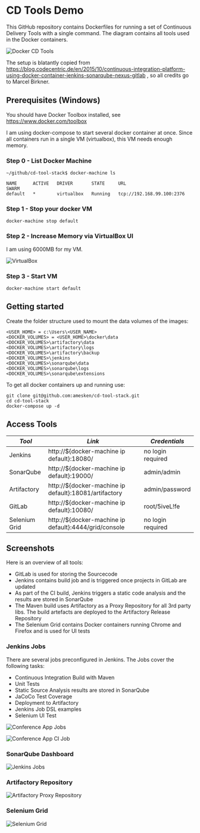 # CD Tools Demo

This GitHub repository contains Dockerfiles for running a set of Continuous Delivery Tools with a single command.
The diagram contains all tools used in the Docker containers.

![Docker CD Tools](https://raw.githubusercontent.com/amesken/cd-tool-stack/master/screenshots/docker-cd-tools.png)

The setup is blatantly copied from https://blog.codecentric.de/en/2015/10/continuous-integration-platform-using-docker-container-jenkins-sonarqube-nexus-gitlab  , so all credits go to Marcel Birkner.

## Prerequisites (Windows)

You should have Docker Toolbox installed, see https://www.docker.com/toolbox

I am using docker-compose to start several docker container at once.
Since all containers run in a single VM (virtualbox), this VM needs enough memory.

### Step 0 - List Docker Machine

```
~/github/cd-tool-stack$ docker-machine ls

NAME      ACTIVE   DRIVER       STATE     URL                         SWARM
default   *        virtualbox   Running   tcp://192.168.99.100:2376
```

### Step 1 - Stop your docker VM

```
docker-machine stop default
```

### Step 2 - Increase Memory via VirtualBox UI

I am using 6000MB for my VM.

![VirtualBox](https://github.com/amesken/cd-tool-stack/blob/master/screenshots/virtualbox.png)

### Step 3 - Start VM

```
docker-machine start default
```

## Getting started

Create the folder structure used to mount the data volumes of the images:

```
<USER_HOME> = c:\Users\<USER_NAME>
<DOCKER_VOLUMES> = <USER_HOME>\docker\data
<DOCKER_VOLUMES>\artifactory\data
<DOCKER_VOLUMES>\artifactory\logs
<DOCKER_VOLUMES>\artifactory\backup
<DOCKER_VOLUMES>\jenkins
<DOCKER_VOLUMES>\sonarqube\data
<DOCKER_VOLUMES>\sonarqube\logs
<DOCKER_VOLUMES>\sonarqube\extensions
```

To get all docker containers up and running use:

```
git clone git@github.com:amesken/cd-tool-stack.git
cd cd-tool-stack
docker-compose up -d
```

## Access Tools

| *Tool* | *Link* | *Credentials* |
| ------------- | ------------- | ------------- |
| Jenkins | http://${docker-machine ip default}:18080/ | no login required |
| SonarQube | http://${docker-machine ip default}:19000/ | admin/admin |
| Artifactory | http://${docker-machine ip default}:18081/artifactory | admin/password |
| GitLab | http://${docker-machine ip default}:10080/ | root/5iveL!fe |
| Selenium Grid | http://${docker-machine ip default}:4444/grid/console | no login required |

## Screenshots

Here is an overview of all tools:

- GitLab is used for storing the Sourcecode
- Jenkins contains build job and is triggered once projects in GitLab are updated
- As part of the CI build, Jenkins triggers a static code analysis and the results are stored in SonarQube
- The Maven build uses Artifactory as a Proxy Repository for all 3rd party libs. The build artefacts are deployed to the Artifactory Release Repository
- The Selenium Grid contains Docker containers running Chrome and Firefox and is used for UI tests

### Jenkins Jobs

There are several jobs preconfigured in Jenkins.
The Jobs cover the following tasks:

- Continuous Integration Build with Maven
- Unit Tests
- Static Source Analysis results are stored in SonarQube
- JaCoCo Test Coverage
- Deployment to Artifactory
- Jenkins Job DSL examples
- Selenium UI Test

![Conference App Jobs](https://github.com/amesken/cd-tool-stack/blob/master/screenshots/jenkins-jobs-1.png)

![Conference App CI Job](https://github.com/amesken/cd-tool-stack/blob/master/screenshots/jenkins-jobs-2-conference-app-ci.png)

### SonarQube Dashboard

![Jenkins Jobs](https://github.com/amesken/cd-tool-stack/blob/master/screenshots/sonar-analysis-conference-app.png)

### Artifactory Repository

![Artifactory Proxy Repository](https://github.com/amesken/cd-tool-stack/blob/master/screenshots/artifactory.png)

### Selenium Grid

![Selenium Grid](https://github.com/amesken/cd-tool-stack/blob/master/screenshots/selenium-grid.png)
